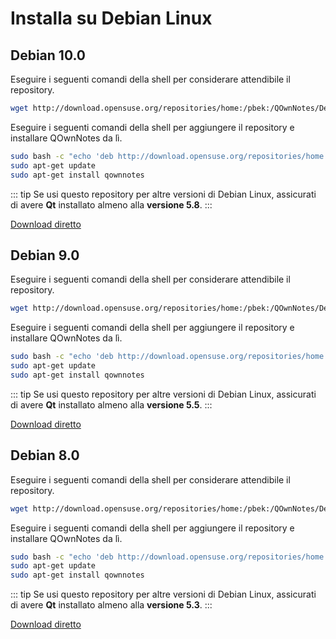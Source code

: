 # Installa su Debian Linux

## Debian 10.0

Eseguire i seguenti comandi della shell per considerare attendibile il repository.

```bash
wget http://download.opensuse.org/repositories/home:/pbek:/QOwnNotes/Debian_10/Release.key -O - | sudo apt-key add -
```

Eseguire i seguenti comandi della shell per aggiungere il repository e installare QOwnNotes da lì.

```bash
sudo bash -c "echo 'deb http://download.opensuse.org/repositories/home:/pbek:/QOwnNotes/Debian_10/ /' >> /etc/apt/sources.list.d/qownnotes.list"
sudo apt-get update
sudo apt-get install qownnotes
```

::: tip
Se usi questo repository per altre versioni di Debian Linux, assicurati di avere **Qt** installato almeno alla **versione 5.8**.
:::

[Download diretto](https://build.opensuse.org/package/binaries/home:pbek:QOwnNotes/desktop/Debian_10)

## Debian 9.0

Eseguire i seguenti comandi della shell per considerare attendibile il repository.

```bash
wget http://download.opensuse.org/repositories/home:/pbek:/QOwnNotes/Debian_9.0/Release.key -O - | sudo apt-key add -
```

Eseguire i seguenti comandi della shell per aggiungere il repository e installare QOwnNotes da lì.

```bash
sudo bash -c "echo 'deb http://download.opensuse.org/repositories/home:/pbek:/QOwnNotes/Debian_9.0/ /' >> /etc/apt/sources.list.d/qownnotes.list"
sudo apt-get update
sudo apt-get install qownnotes
```

::: tip
Se usi questo repository per altre versioni di Debian Linux, assicurati di avere **Qt** installato almeno alla **versione 5.5**.
:::

[Download diretto](https://build.opensuse.org/package/binaries/home:pbek:QOwnNotes/desktop/Debian_9.0)

## Debian 8.0

Eseguire i seguenti comandi della shell per considerare attendibile il repository.

```bash
wget http://download.opensuse.org/repositories/home:/pbek:/QOwnNotes/Debian_8.0/Release.key -O - | sudo apt-key add -
```

Eseguire i seguenti comandi della shell per aggiungere il repository e installare QOwnNotes da lì.

```bash
sudo bash -c "echo 'deb http://download.opensuse.org/repositories/home:/pbek:/QOwnNotes/Debian_8.0/ /' >> /etc/apt/sources.list.d/qownnotes.list"
sudo apt-get update
sudo apt-get install qownnotes
```

::: tip
Se usi questo repository per altre versioni di Debian Linux, assicurati di avere **Qt** installato almeno alla **versione 5.3**.
:::

[Download diretto](https://build.opensuse.org/package/binaries/home:pbek:QOwnNotes/desktop/Debian_8.0)
